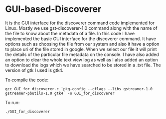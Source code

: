 # GUI-based-Discoverer
It is the GUI interface for the discoverer command code implemented for Linux.
Mostly we use gst-discoverer-1.0 command along with the name of the file to know about the metadata of a file.
In this code I have implemented the basic GUI interface for the discoverer command. 
It have options such as choosing the file from our system and also it have a option to place uri of the file stored in google. When we select our file it will print the details of the particular file metadata on the console. 
I have also added an option to clear the whole text view log as well as I also added an option to download the logs which we have searched to be stored in a .txt file.
The version of gtk I used is gtk4.

To compile the code:

    gcc GUI_for_discoverer.c `pkg-config --cflags --libs gstreamer-1.0 gstreamer-pbutils-1.0 gtk4` -o GUI_for_discoverer

To run:

    ./GUI_for_discoverer
